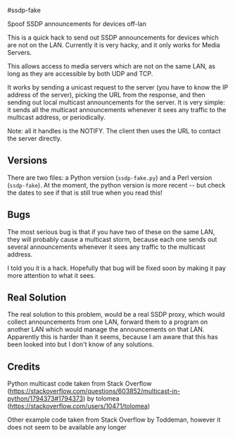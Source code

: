 #ssdp-fake

Spoof SSDP announcements for devices off-lan

This is a quick hack to send out SSDP announcements for devices which are not on the LAN.
Currently it is very hacky, and it only works for Media Servers.

This allows access to media servers which are not on the same LAN, as long as they are
accessible by both UDP and TCP.

It works by sending a unicast request to the server (you have to know the IP address of
the server), picking the URL from the response, and then sending out local multicast
announcements for the server.  It is very simple: it sends all the multicast
announcements whenever it sees any traffic to the multicast address, or periodically.

Note: all it handles is the NOTIFY.  The client then uses the URL to contact the server
directly.

## Versions

There are two files: a Python version (`ssdp-fake.py`) and a Perl version
(`ssdp-fake`).  At the moment, the python version is more recent -- but check
the dates to see if that is still true when you read this!

## Bugs

The most serious bug is that if you have two of these on the same LAN, they will
probably cause a multicast storm, because each one sends out several announcements
whenever it sees any traffic to the multicast address.

I told you it is a hack.  Hopefully that bug will be fixed soon by making it pay
more attention to what it sees.

## Real Solution

The real solution to this problem, would be a real SSDP proxy, which would collect
announcements from one LAN, forward them to a program on another LAN which would manage
the announcements on that LAN.  Apparently this is harder than it seems, because
I am aware that this has been looked into but I don't know of any solutions.

## Credits
Python multicast code taken from Stack Overflow (https://stackoverflow.com/questions/603852/multicast-in-python/1794373#1794373) by tolomea (https://stackoverflow.com/users/10471/tolomea)

Other example code taken from Stack Overflow by Toddeman, however it does not seem to be available any longer
